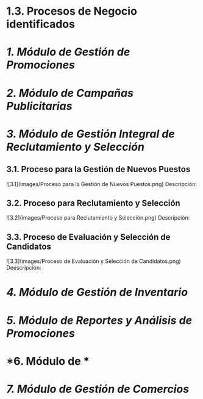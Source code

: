 # 1.3. Procesos de Negocio identificados
# *1. Módulo de Gestión de Promociones*

# *2. Módulo de Campañas Publicitarias*

# *3. Módulo de Gestión Integral de Reclutamiento y Selección*
## 3.1. Proceso para la Gestión de Nuevos Puestos
![3.1](images/Proceso para la Gestión de Nuevos Puestos.png)
Descripción:

## 3.2. Proceso para Reclutamiento y Selección
![3.2](images/Proceso para Reclutamiento y Selección.png)
Descripción:

## 3.3. Proceso de Evaluación y Selección de Candidatos
![3.3](images/Proceso de Evaluación y Selección de Candidatos.png)
Deescripción:

# *4. Módulo de Gestión de Inventario*

# *5. Módulo de Reportes y Análisis de Promociones*

# *6. Módulo de  *

# *7. Módulo de Gestión de Comercios*
